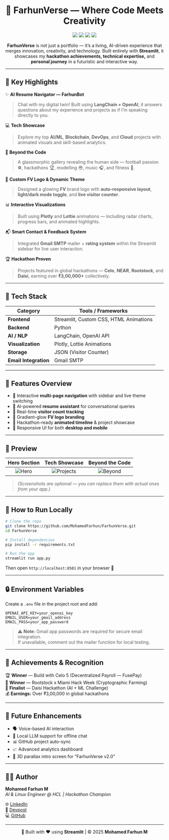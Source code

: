 <!-- 🌌 FARHUNVERSE — README.md -->

<h1 align="center">🌌 FarhunVerse — Where Code Meets Creativity</h1>

<p align="center">
  <img src="https://img.shields.io/badge/Built%20With-Streamlit-blue?style=for-the-badge" />
  <img src="https://img.shields.io/badge/Powered%20By-LangChain%20%26%20OpenAI-00c6ff?style=for-the-badge" />
  <img src="https://img.shields.io/badge/Status-Active-brightgreen?style=for-the-badge" />
  <img src="https://img.shields.io/github/license/MohamedFarhun/FarhunVerse?style=for-the-badge" />
</p>

<p align="center">
  <b>FarhunVerse</b> is not just a portfolio — it’s a living, AI-driven experience that merges innovation, creativity, and technology.  
  Built entirely with <b>Streamlit</b>, it showcases my <b>hackathon achievements, technical expertise,</b> and <b>personal journey</b> in a futuristic and interactive way.
</p>

---

## 🚀 Key Highlights

✨ **AI Resume Navigator — FarhunBot**  
> Chat with my digital twin! Built using **LangChain + OpenAI**, it answers questions about my experience and projects as if I’m speaking directly to you.

💻 **Tech Showcase**  
> Explore my top **AI/ML**, **Blockchain**, **DevOps**, and **Cloud** projects with animated visuals and skill-based analytics.

🌟 **Beyond the Code**  
> A glassmorphic gallery revealing the human side — football passion ⚽, hackathons 🏆, modelling 😎, music 🎧, and fitness 💪.

🎨 **Custom FV Logo & Dynamic Theme**  
> Designed a glowing **FV** brand logo with **auto-responsive layout**, **light/dark mode toggle**, and **live visitor counter**.

📊 **Interactive Visualizations**  
> Built using **Plotly** and **Lottie** animations — including radar charts, progress bars, and animated highlights.

📬 **Smart Contact & Feedback System**  
> Integrated **Gmail SMTP** mailer + **rating system** within the Streamlit sidebar for live user interaction.

🏆 **Hackathon Proven**  
> Projects featured in global hackathons — **Celo**, **NEAR**, **Rootstock**, and **Daisi**, earning over **₹3,00,000+** collectively.

---

## 🧠 Tech Stack

| Category | Tools / Frameworks |
|-----------|--------------------|
| **Frontend** | Streamlit, Custom CSS, HTML Animations |
| **Backend** | Python |
| **AI / NLP** | LangChain, OpenAI API |
| **Visualization** | Plotly, Lottie Animations |
| **Storage** | JSON (Visitor Counter) |
| **Email Integration** | Gmail SMTP |

---

## 🧩 Features Overview

- 🔹 Interactive **multi-page navigation** with sidebar and live theme switching  
- 🔹 AI-powered **resume assistant** for conversational queries  
- 🔹 Real-time **visitor count tracking**  
- 🔹 Gradient-glow **FV logo branding**  
- 🔹 Hackathon-ready **animated timeline** & project showcase  
- 🔹 Responsive UI for both **desktop and mobile**

---

## 📸 Preview

| Hero Section | Tech Showcase | Beyond the Code |
|:-------------:|:-------------:|:---------------:|
| ![Hero](assets/screenshots/hero.png) | ![Projects](assets/screenshots/tech_showcase.png) | ![Beyond](assets/screenshots/beyond_code.png) |

> *(Screenshots are optional — you can replace them with actual ones from your app.)*

---

## 🧭 How to Run Locally

```bash
# Clone the repo
git clone https://github.com/MohamedFarhun/FarhunVerse.git
cd FarhunVerse

# Install dependencies
pip install -r requirements.txt

# Run the app
streamlit run app.py
```

Then open `http://localhost:8501` in your browser 🚀

---

## 🔒 Environment Variables

Create a `.env` file in the project root and add:

```
OPENAI_API_KEY=your_openai_key
EMAIL_USER=your_gmail_address
EMAIL_PASS=your_app_password
```

> ⚠️ **Note:** Gmail app passwords are required for secure email integration.  
> If unavailable, comment out the mailer function for local testing.

---

## 🌟 Achievements & Recognition

🏆 **Winner** — Build with Celo 5 (Decentralized Payroll — FusePay)  
🥇 **Winner** — Rootstock x Miami Hack Week (Cryptographic Farming)  
🎯 **Finalist** — Daisi Hackathon (AI + ML Challenge)  
💰 **Earnings:** Over ₹3,00,000 in global hackathons  

---

## 🧠 Future Enhancements

- 🗣️ Voice-based AI interaction  
- 🔐 Local LLM support for offline chat  
- 📊 GitHub project auto-sync  
- 📈 Advanced analytics dashboard  
- 🎨 3D parallax intro screen for “FarhunVerse v2.0”

---

## 👨‍💻 Author

**Mohamed Farhun M**  
_AI & Linux Engineer @ HCL | Hackathon Champion_  

🌐 [LinkedIn](https://www.linkedin.com/in/mohamedfarhun/)  
💼 [Devpost](https://devpost.com/mohamedfarhun-it20)  
💻 [GitHub](https://github.com/MohamedFarhun)

---

<p align="center">
  🚀 Built with ❤️ using <b>Streamlit</b> | © 2025 <b>Mohamed Farhun M</b>
</p>
